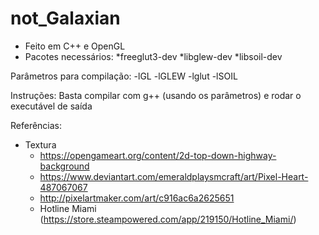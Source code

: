 # not_Galaxian

- Feito em C++ e OpenGL
- Pacotes necessários:
*freeglut3-dev
*libglew-dev
*libsoil-dev

Parâmetros para compilação:
-lGL -lGLEW -lglut -lSOIL

Instruções:
Basta compilar com g++ (usando os parâmetros) e rodar o executável de saída

Referências:

- Textura
  - https://opengameart.org/content/2d-top-down-highway-background
  - https://www.deviantart.com/emeraldplaysmcraft/art/Pixel-Heart-487067067
  - http://pixelartmaker.com/art/c916ac6a2625651
  - Hotline Miami (https://store.steampowered.com/app/219150/Hotline_Miami/)
